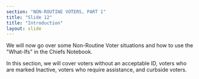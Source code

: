 ```yaml
---
section: "NON-ROUTINE VOTERS, PART 1"
title: "Slide 12"
title: "Introduction"
layout: slide
---
```


We will now go over some Non-Routine Voter situations and how to use the "What-Ifs" in the Chiefs Notebook.

In this section, we will cover voters without an acceptable ID, voters who are marked Inactive, voters who require assistance, and curbside voters.

